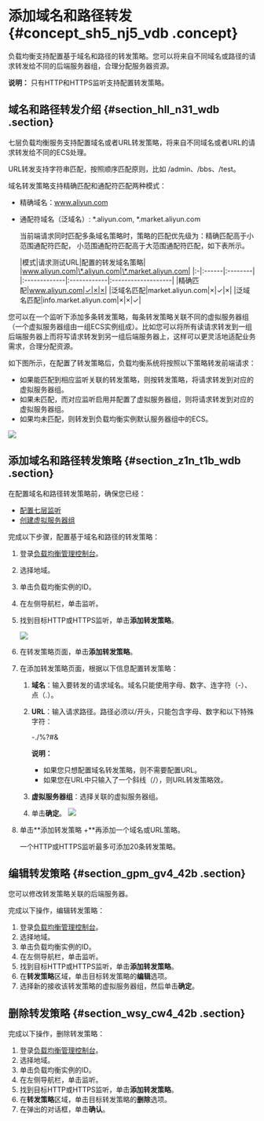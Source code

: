 # 添加域名和路径转发 {#concept_sh5_nj5_vdb .concept}

负载均衡支持配置基于域名和路径的转发策略。您可以将来自不同域名或路径的请求转发给不同的后端服务器组，合理分配服务器资源。

**说明：** 只有HTTP和HTTPS监听支持配置转发策略。

## 域名和路径转发介绍 {#section_hll_n31_wdb .section}

七层负载均衡服务支持配置域名或者URL转发策略，将来自不同域名或者URL的请求转发给不同的ECS处理。

URL转发支持字符串匹配，按照顺序匹配原则，比如 /admin、/bbs、/test。

域名转发策略支持精确匹配和通配符匹配两种模式：

-   精确域名：www.aliyun.com
-   通配符域名（泛域名）: \*.aliyun.com, \*.market.aliyun.com

    当前端请求同时匹配多条域名策略时，策略的匹配优先级为：精确匹配高于小范围通配符匹配， 小范围通配符匹配高于大范围通配符匹配，如下表所示。

    |模式|请求测试URL|配置的转发域名策略|
|www.aliyun.com|\*.aliyun.com|\*.market.aliyun.com|
    |:-|:------|:--------|
    |:-------------|:------------|:-------------------|
    |精确匹配|www.aliyun.com|✓|×|×|
    |泛域名匹配|market.aliyun.com|×|✓|×|
    |泛域名匹配|info.market.aliyun.com|×|×|✓|


您可以在一个监听下添加多条转发策略，每条转发策略关联不同的虚拟服务器组（一个虚拟服务器组由一组ECS实例组成）。比如您可以将所有读请求转发到一组后端服务器上而将写请求转发到另一组后端服务器上，这样可以更灵活地适配业务需求，合理分配资源。

如下图所示，在配置了转发策略后，负载均衡系统将按照以下策略转发前端请求：

-   如果能匹配到相应监听关联的转发策略，则按转发策略，将请求转发到对应的虚拟服务器组。
-   如果未匹配，而对应监听启用并配置了虚拟服务器组，则将请求转发到对应的虚拟服务器组。
-   如果均未匹配，则转发到负载均衡实例默认服务器组中的ECS。

![](http://static-aliyun-doc.oss-cn-hangzhou.aliyuncs.com/assets/img/4135/2798_zh-CN.png)

## 添加域名和路径转发策略 {#section_z1n_t1b_wdb .section}

在配置域名和路径转发策略前，确保您已经：

-   [配置七层监听](intl.zh-CN/用户指南/监听/七层监听/配置七层监听.md#)
-   [创建虚拟服务器组](intl.zh-CN/用户指南/后端服务器/创建虚拟服务器组.md#)

完成以下步骤，配置基于域名和路径的转发策略：

1.  登录[负载均衡管理控制台](https://slbnext.console.aliyun.com/slb)。
2.  选择地域。
3.  单击负载均衡实例的ID。
4.  在左侧导航栏，单击监听。
5.  找到目标HTTP或HTTPS监听，单击**添加转发策略**。

    ![](http://static-aliyun-doc.oss-cn-hangzhou.aliyuncs.com/assets/img/4135/6421_zh-CN.png)

6.  在转发策略页面，单击**添加转发策略**。
7.  在添加转发策略页面，根据以下信息配置转发策略：

    1.  **域名**：输入要转发的请求域名。域名只能使用字母、数字、连字符（-）、点（.）。
    2.  **URL**：输入请求路径。路径必须以/开头，只能包含字母、数字和以下特殊字符：

        -./%?\#&

        **说明：** 

        -   如果您只想配置域名转发策略，则不需要配置URL。
        -   如果您在URL中只输入了一个斜线（/），则URL转发策略效。
    3.  **虚拟服务器组**：选择关联的虚拟服务器组。
    4.  单击**确定**。
    ![](http://static-aliyun-doc.oss-cn-hangzhou.aliyuncs.com/assets/img/4135/2804_zh-CN.png)

8.  单击**添加转发策略 +**再添加一个域名或URL策略。

    一个HTTP或HTTPS监听最多可添加20条转发策略。


## 编辑转发策略 {#section_gpm_gv4_42b .section}

您可以修改转发策略关联的后端服务器。

完成以下操作，编辑转发策略：

1.  登录[负载均衡管理控制台](https://slbnext.console.aliyun.com/slb)。
2.  选择地域。
3.  单击负载均衡实例的ID。
4.  在左侧导航栏，单击监听。
5.  找到目标HTTP或HTTPS监听，单击**添加转发策略**。
6.  在**转发策略**区域，单击目标转发策略的**编辑**选项。
7.  选择新的接收该转发策略的虚拟服务器组，然后单击**确定**。

## 删除转发策略 {#section_wsy_cw4_42b .section}

完成以下操作，删除转发策略：

1.  登录[负载均衡管理控制台](https://slbnext.console.aliyun.com/slb)。
2.  选择地域。
3.  单击负载均衡实例的ID。
4.  在左侧导航栏，单击监听。
5.  找到目标HTTP或HTTPS监听，单击**添加转发策略**。
6.  在**转发策略**区域，单击目标转发策略的**删除**选项。
7.  在弹出的对话框，单击**确认**。

